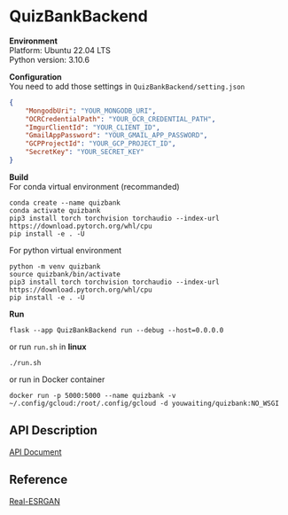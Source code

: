 # QuizBankBackend
**Environment**<br>
Platform: Ubuntu 22.04 LTS<br>
Python version: 3.10.6<br>

**Configuration**<br>
You need to add those settings in `QuizBankBackend/setting.json`
```json
{
    "MongodbUri": "YOUR_MONGODB_URI",
    "OCRCredentialPath": "YOUR_OCR_CREDENTIAL_PATH",
    "ImgurClientId": "YOUR_CLIENT_ID",
    "GmailAppPassword": "YOUR_GMAIL_APP_PASSWORD",
    "GCPProjectId": "YOUR_GCP_PROJECT_ID",
    "SecretKey": "YOUR_SECRET_KEY"
}
```

**Build**<br>
For conda virtual environment (recommanded)
```
conda create --name quizbank
conda activate quizbank
pip3 install torch torchvision torchaudio --index-url https://download.pytorch.org/whl/cpu
pip install -e . -U
```
For python virtual environment
```
python -m venv quizbank
source quizbank/bin/activate
pip3 install torch torchvision torchaudio --index-url https://download.pytorch.org/whl/cpu
pip install -e . -U
```
**Run**
```
flask --app QuizBankBackend run --debug --host=0.0.0.0
```
or run `run.sh` in **linux**
```
./run.sh
```
or run in Docker container
```
docker run -p 5000:5000 --name quizbank -v ~/.config/gcloud:/root/.config/gcloud -d youwaiting/quizbank:NO_WSGI
```
## API Description
[API Document](https://hackmd.io/@5ljei2jDT1KwLOo0tzos2w/Sk4YwJqw3)

## Reference
[Real-ESRGAN](https://github.com/xinntao/Real-ESRGAN)
